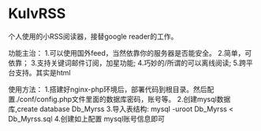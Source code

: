 KulvRSS
=======

个人使用的小RSS阅读器，接替google reader的工作。

功能主治：
    1.可以使用国外feed，当然依靠你的服务器是否能安全。
    2.简单，可依靠；
    3.支持关键词邮件订阅，加星功能;
    4.巧妙的/所谓的可以离线阅读;
    5.跨平台支持。其实是html




使用方法：
    1.搭建好nginx-php环境后，部署代码到根目录。然后配置./conf/config.php文件里面的数据库密码，账号等。
    2.创建mysql数据库,create database Db_Myrss
    3.导入表结构: mysql -uroot Db_Myrss < Db_Myrss.sql
    4.创建如上配置 mysql账号信息即可



